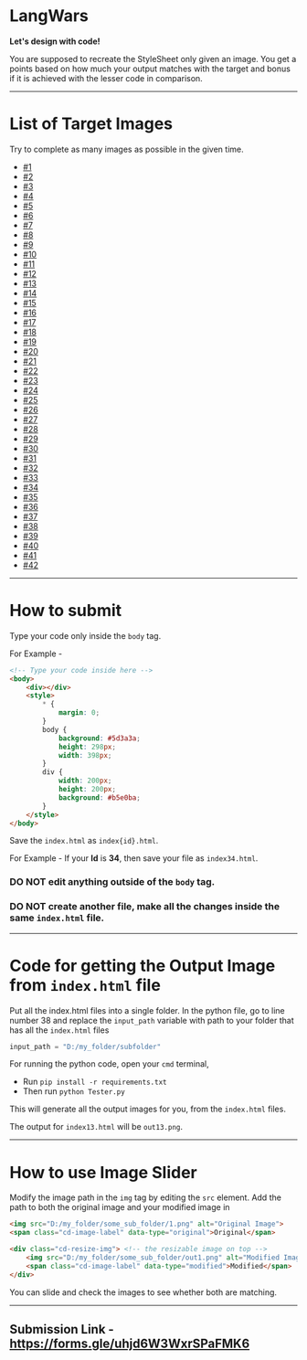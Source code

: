# LangWars

**Let's design with code!**

You are supposed to recreate the StyleSheet only given an image. You get a points based on how much your output matches with the target and bonus if it is achieved with the lesser code in comparison.

---

# List of Target Images

Try to complete as many images as possible in the given time.

- [#1](./files/1.md)
- [#2](./files/2.md)
- [#3](./files/3.md)
- [#4](./files/4.md)
- [#5](./files/5.md)
- [#6](./files/6.md)
- [#7](./files/7.md)
- [#8](./files/8.md)
- [#9](./files/9.md)
- [#10](./files/10.md)
- [#11](./files/11.md)
- [#12](./files/12.md)
- [#13](./files/13.md)
- [#14](./files/14.md)
- [#15](./files/15.md)
- [#16](./files/16.md)
- [#17](./files/17.md)
- [#18](./files/18.md)
- [#19](./files/19.md)
- [#20](./files/20.md)
- [#21](./files/21.md)
- [#22](./files/22.md)
- [#23](./files/23.md)
- [#24](./files/24.md)
- [#25](./files/25.md)
- [#26](./files/26.md)
- [#27](./files/27.md)
- [#28](./files/28.md)
- [#29](./files/29.md)
- [#30](./files/30.md)
- [#31](./files/31.md)
- [#32](./files/32.md)
- [#33](./files/33.md)
- [#34](./files/34.md)
- [#35](./files/35.md)
- [#36](./files/36.md)
- [#37](./files/37.md)
- [#38](./files/38.md)
- [#39](./files/38.md)
- [#40](./files/40.md)
- [#41](./files/41.md)
- [#42](./files/42.md)

---

# How to submit

Type your code only inside the `body` tag.

For Example -

```html
<!-- Type your code inside here -->
<body>
    <div></div>
    <style>
        * {
            margin: 0;
        }
        body {
            background: #5d3a3a;
            height: 298px;
            width: 398px;
        }
        div {
            width: 200px;
            height: 200px;
            background: #b5e0ba;
        }
    </style>
</body>
```

Save the `index.html` as `index{id}.html`.

For Example - If your **Id** is **34**, then save your file as `index34.html`.

### DO NOT edit anything outside of the `body` tag.

### DO NOT create another file, make all the changes inside the same `index.html` file.

---

# Code for getting the Output Image from `index.html` file

Put all the index.html files into a single folder. In the python file, go to line number 38 and replace the `input_path` variable with path to your folder that has all the `index.html` files

```python
input_path = "D:/my_folder/subfolder"
```

For running the python code, open your `cmd` terminal,
- Run `pip install -r requirements.txt`
- Then run `python Tester.py`

This will generate all the output images for you, from the `index.html` files.

The output for `index13.html` will be `out13.png`.

---

# How to use Image Slider

Modify the image path in the `img` tag  by editing the `src` element. Add the path to both the original image and your modified image in

```html
<img src="D:/my_folder/some_sub_folder/1.png" alt="Original Image">
<span class="cd-image-label" data-type="original">Original</span>

<div class="cd-resize-img"> <!-- the resizable image on top -->
    <img src="D:/my_folder/some_sub_folder/out1.png" alt="Modified Image">
    <span class="cd-image-label" data-type="modified">Modified</span>
</div>
```

You can slide and check the images to see whether both are matching.

---

## Submission Link - https://forms.gle/uhjd6W3WxrSPaFMK6
